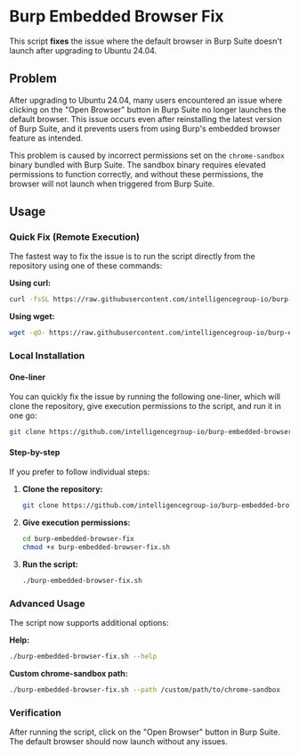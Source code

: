 # Burp Embedded Browser Fix

This script **fixes** the issue where the default browser in Burp Suite doesn't launch after upgrading to Ubuntu 24.04.

## Problem

After upgrading to Ubuntu 24.04, many users encountered an issue where clicking on the "Open Browser" button in Burp Suite no longer launches the default browser. This issue occurs even after reinstalling the latest version of Burp Suite, and it prevents users from using Burp's embedded browser feature as intended.

This problem is caused by incorrect permissions set on the `chrome-sandbox` binary bundled with Burp Suite. The sandbox binary requires elevated permissions to function correctly, and without these permissions, the browser will not launch when triggered from Burp Suite.

## Usage

### Quick Fix (Remote Execution)

The fastest way to fix the issue is to run the script directly from the repository using one of these commands:

**Using curl:**
```bash
curl -fsSL https://raw.githubusercontent.com/intelligencegroup-io/burp-embedded-browser-fix/refs/heads/main/burp-embedded-browser-fix.sh | bash
```

**Using wget:**
```bash
wget -qO- https://raw.githubusercontent.com/intelligencegroup-io/burp-embedded-browser-fix/refs/heads/main/burp-embedded-browser-fix.sh | bash
```

### Local Installation

#### One-liner

You can quickly fix the issue by running the following one-liner, which will clone the repository, give execution permissions to the script, and run it in one go:

```bash
git clone https://github.com/intelligencegroup-io/burp-embedded-browser-fix.git && cd burp-embedded-browser-fix && chmod +x burp-embedded-browser-fix.sh && ./burp-embedded-browser-fix.sh
```

#### Step-by-step

If you prefer to follow individual steps:

1. **Clone the repository:**
   ```bash
   git clone https://github.com/intelligencegroup-io/burp-embedded-browser-fix.git
   ```

2. **Give execution permissions:**
   ```bash
   cd burp-embedded-browser-fix
   chmod +x burp-embedded-browser-fix.sh
   ```

3. **Run the script:**
   ```bash
   ./burp-embedded-browser-fix.sh
   ```

### Advanced Usage

The script now supports additional options:

**Help:**
```bash
./burp-embedded-browser-fix.sh --help
```

**Custom chrome-sandbox path:**
```bash
./burp-embedded-browser-fix.sh --path /custom/path/to/chrome-sandbox
```

### Verification

After running the script, click on the "Open Browser" button in Burp Suite. The default browser should now launch without any issues.
